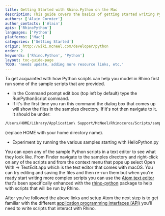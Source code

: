 ```yaml
---
title: Getting Started with Rhino.Python on the Mac
description: This guide covers the basics of getting started writing Python in Rhino for Mac.
authors: ['Alain Cormier']
author_contacts: ['Alain']
apis: ['RhinoPython']
languages: ['Python']
platforms: ['Mac']
categories: ['Getting Started']
origin: http://wiki.mcneel.com/developer/python
order: 2
keywords: ['Rhino.Python', 'Python']
layout: toc-guide-page
TODO: 'needs update, adding more resource links, etc.'
---
```


 
To get acquainted with how Python scripts can help you model in Rhino first run some of the sample scripts that are provided.

  - In the Command prompt edit box (top left by default) type the RunPythonScript command.
  - If it's the first time you run this command the dialog box that comes up will show the files in the samples directory.  If it's not then navigate to it.  It should be under:
  ```bash
  /Users/HOME/Library/Application\ Support/McNeel/Rhinoceros/Scripts/samples
  ```
  (replace HOME with your home directory name).
  - Experiment by running the various samples starting with HelloPython.py

You can open any of the sample Python scripts in a text editor to see what they look like.  From Finder navigate to the samples directory and right-click on any of the scripts and from the context menu that pops up select Open With -> TextEdit.app which is the text editor that comes with macOS.  You can try editing and saving the files and then re-run them but when you're ready start writing more complex scripts you can use the <a href="https://atom.io" target="_blank">Atom text editor</a> that's been specifically enhanced with the <a href="https://atom.io/packages/rhino-python" target="_blank">rhino-python</a> package to help with scripts that will be run by Rhino.

After you've followed the above links and setup Atom the next step is to get familiar with the different [application programming interfaces (API)](../apis-for-python/) you'll need to write scripts that interact with Rhino.
